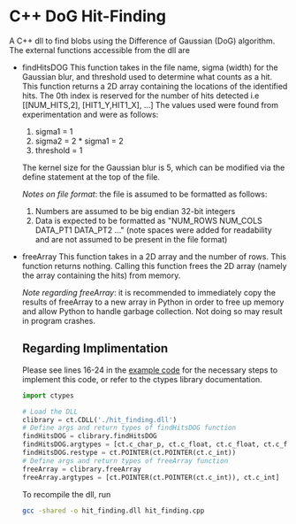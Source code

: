 # C++ DoG Hit-Finding
A C++ dll to find blobs using the Difference of Gaussian (DoG) algorithm.
The external functions accessible from the dll are
- findHitsDOG
  This function takes in the file name, sigma (width) for the Gaussian blur, and threshold used to determine what counts as a hit.
  This function returns a 2D array containing the locations of the identified hits. The 0th index is reserved for the number of hits detected i.e
  [[NUM_HITS,2], [HIT1_Y,HIT1_X], ...]
  The values used were found from experimentation and were as follows:
  1) sigma1 = 1
  2) sigma2 = 2 * sigma1 = 2
  3) threshold = 1

  The kernel size for the Gaussian blur is 5, which can be modified via the define statement at the top of the file.
  
  *Notes on file format*: the file is assumed to be formatted as follows:
  1) Numbers are assumed to be big endian 32-bit integers
  2) Data is expected to be formatted as "NUM_ROWS NUM_COLS DATA_PT1 DATA_PT2 ..." (note spaces were added for readability and are not assumed to be present in the file format)

- freeArray
  This function takes in a 2D array and the number of rows.
  This function returns nothing.
  Calling this function frees the 2D array (namely the array containing the hits) from memory.
  
  *Note regarding freeArray*: it is recommended to immediately copy the results of freeArray to a new array in Python in order to free up memory and allow Python to handle garbage collection. Not doing so may result in program crashes.

  ## Regarding Implimentation
  Please see lines 16-24 in the [example code](example/BlobFinding.py) for the necessary steps to implement this code, or refer to the ctypes library documentation.
  ```py
  import ctypes

  # Load the DLL
  clibrary = ct.CDLL('./hit_finding.dll')
  # Define args and return types of findHitsDOG function
  findHitsDOG = clibrary.findHitsDOG
  findHitsDOG.argtypes = [ct.c_char_p, ct.c_float, ct.c_float, ct.c_float]
  findHitsDOG.restype = ct.POINTER(ct.POINTER(ct.c_int))
  # Define args and return types of freeArray function
  freeArray = clibrary.freeArray
  freeArray.argtypes = [ct.POINTER(ct.POINTER(ct.c_int)), ct.c_int]
  ```

  To recompile the dll, run
  ```bash
  gcc -shared -o hit_finding.dll hit_finding.cpp
  ```
